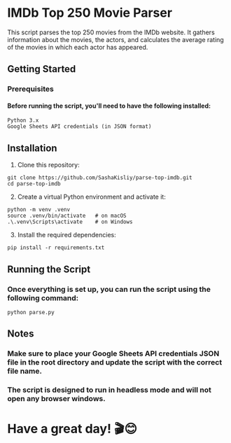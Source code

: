 # IMDb Top 250 Movie Parser
This script parses the top 250 movies from the IMDb website.
It gathers information about
the movies, the actors, and calculates the average rating of the movies in which each actor has appeared.

## Getting Started

### Prerequisites

#### Before running the script, you'll need to have the following installed:

    Python 3.x
    Google Sheets API credentials (in JSON format)

## Installation

1. Clone this repository:
```shell
git clone https://github.com/SashaKisliy/parse-top-imdb.git
cd parse-top-imdb
```
2. Create a virtual Python environment and activate it:
```shell
python -m venv .venv 
source .venv/bin/activate   # on macOS
.\.venv\Scripts\activate    # on Windows
```
3. Install the required dependencies:
```shell
pip install -r requirements.txt
```

## Running the Script

### Once everything is set up, you can run the script using the following command:
```shell
python parse.py
```

## Notes

### Make sure to place your Google Sheets API credentials JSON file in the root directory and update the script with the correct file name.
### The script is designed to run in headless mode and will not open any browser windows.


# Have a great day! 🎬😊